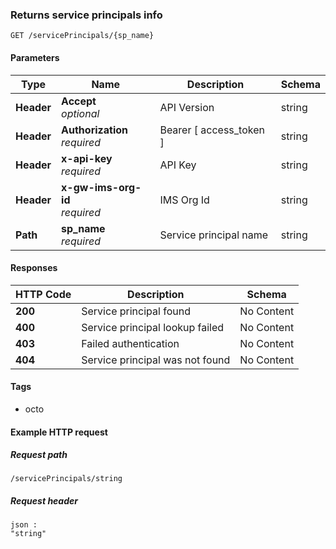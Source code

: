 
<a name="get_service_principals_read"></a>
### Returns service principals info
```
GET /servicePrincipals/{sp_name}
```


#### Parameters

|Type|Name|Description|Schema|
|---|---|---|---|
|**Header**|**Accept**  <br>*optional*|API Version|string|
|**Header**|**Authorization**  <br>*required*|Bearer [ access_token ]|string|
|**Header**|**x-api-key**  <br>*required*|API Key|string|
|**Header**|**x-gw-ims-org-id**  <br>*required*|IMS Org Id|string|
|**Path**|**sp_name**  <br>*required*|Service principal name|string|


#### Responses

|HTTP Code|Description|Schema|
|---|---|---|
|**200**|Service principal found|No Content|
|**400**|Service principal lookup failed|No Content|
|**403**|Failed authentication|No Content|
|**404**|Service principal was not found|No Content|


#### Tags

* octo


#### Example HTTP request

##### Request path
```
/servicePrincipals/string
```


##### Request header
```
json :
"string"
```



